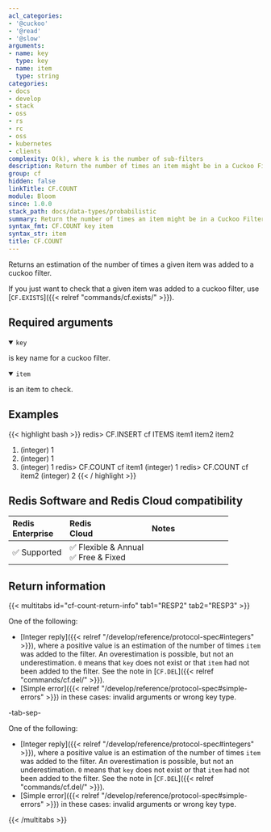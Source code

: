 ```yaml
---
acl_categories:
- '@cuckoo'
- '@read'
- '@slow'
arguments:
- name: key
  type: key
- name: item
  type: string
categories:
- docs
- develop
- stack
- oss
- rs
- rc
- oss
- kubernetes
- clients
complexity: O(k), where k is the number of sub-filters
description: Return the number of times an item might be in a Cuckoo Filter
group: cf
hidden: false
linkTitle: CF.COUNT
module: Bloom
since: 1.0.0
stack_path: docs/data-types/probabilistic
summary: Return the number of times an item might be in a Cuckoo Filter
syntax_fmt: CF.COUNT key item
syntax_str: item
title: CF.COUNT
---
```

Returns an estimation of the number of times a given item was added to a cuckoo filter.

If you just want to check that a given item was added to a cuckoo filter, use [`CF.EXISTS`]({{< relref "commands/cf.exists/" >}}).

## Required arguments

<details open><summary><code>key</code></summary>

is key name for a cuckoo filter.

</details>

<details open><summary><code>item</code></summary>

is an item to check.
</details>

## Examples

{{< highlight bash >}}
redis> CF.INSERT cf ITEMS item1 item2 item2
1) (integer) 1
2) (integer) 1
3) (integer) 1
redis> CF.COUNT cf item1
(integer) 1
redis> CF.COUNT cf item2
(integer) 2
{{< / highlight >}}

## Redis Software and Redis Cloud compatibility

| Redis<br />Enterprise | Redis<br />Cloud | <span style="min-width: 9em; display: table-cell">Notes</span> |
|:----------------------|:-----------------|:------|
| <span title="Supported">&#x2705; Supported</span><br /> | <span title="Supported">&#x2705; Flexible & Annual</span><br /><span title="Supported">&#x2705; Free & Fixed</nobr></span> |  |


## Return information

{{< multitabs id="cf-count-return-info" 
    tab1="RESP2" 
    tab2="RESP3" >}}

One of the following:
* [Integer reply]({{< relref "/develop/reference/protocol-spec#integers" >}}), where a positive value is an estimation of the number of times `item` was added to the filter. An overestimation is possible, but not an underestimation. `0` means that `key` does not exist or that `item` had not been added to the filter. See the note in [`CF.DEL`]({{< relref "commands/cf.del/" >}}).
* [Simple error]({{< relref "/develop/reference/protocol-spec#simple-errors" >}}) in these cases: invalid arguments or wrong key type.

-tab-sep-

One of the following:
* [Integer reply]({{< relref "/develop/reference/protocol-spec#integers" >}}), where a positive value is an estimation of the number of times `item` was added to the filter. An overestimation is possible, but not an underestimation. `0` means that `key` does not exist or that `item` had not been added to the filter. See the note in [`CF.DEL`]({{< relref "commands/cf.del/" >}}).
* [Simple error]({{< relref "/develop/reference/protocol-spec#simple-errors" >}}) in these cases: invalid arguments or wrong key type.

{{< /multitabs >}}
